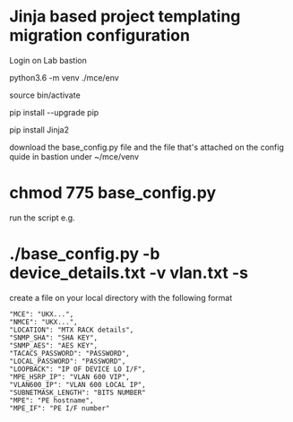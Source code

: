 # Jinja based project templating migration configuration

Login on Lab bastion

python3.6 -m venv ./mce/env

source bin/activate

pip install --upgrade pip

pip install Jinja2

download the base_config.py file and the file that's attached on the config quide in bastion under ~/mce/venv

chmod 775 base_config.py
===
run the script e.g.

./base_config.py -b device_details.txt -v vlan.txt -s
===
create a file on your local directory with the following format
```
"MCE": "UKX...",
"NMCE": "UKX...",
"LOCATION": "MTX RACK details",
"SNMP_SHA": "SHA KEY",
"SNMP_AES": "AES KEY",
"TACACS_PASSWORD": "PASSWORD",
"LOCAL_PASSWORD": "PASSWORD",
"LOOPBACK": "IP OF DEVICE LO I/F",
"MPE_HSRP_IP": "VLAN 600 VIP",
"VLAN600_IP": "VLAN 600 LOCAL IP",
"SUBNETMASK_LENGTH": "BITS NUMBER"
"MPE": "PE hostname",
"MPE_IF": "PE I/F number"
```
